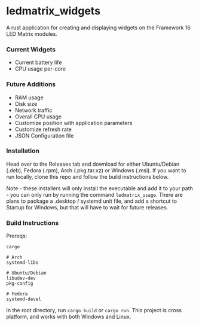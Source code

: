 # ledmatrix_widgets

A rust application for creating and displaying widgets on the Framework 16 LED Matrix modules.

### Current Widgets
- Current battery life
- CPU usage per-core

### Future Additions
- RAM usage
- Disk size
- Network traffic
- Overall CPU usage
- Customize position with application parameters
- Customize refresh rate
- JSON Configuration file

### Installation
Head over to the Releases tab and download for either Ubuntu/Debian (.deb), Fedora (.rpm), Arch (.pkg.tar.xz) or Windows (.msi). 
If you want to run locally, clone this repo and follow the build instructions below.

Note - these installers will only install the executable and add it to your path - you can only run by running the command `ledmatrix_usage`.
There are plans to package a .desktop / systemd unit file, and add a shortcut to Startup for Windows, but that will have to wait for 
future releases.

### Build Instructions

Prereqs:
```
cargo

# Arch
systemd-libs

# Ubuntu/Debian
libudev-dev
pkg-config

# Fedora
systemd-devel
```
In the root directory, run `cargo build` or `cargo run`. This project is cross platform, and works with both Windows and Linux.
